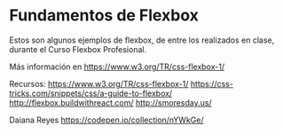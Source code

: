 # Fundamentos de Flexbox
Estos son algunos ejemplos de flexbox, de entre los realizados en clase, durante el Curso Flexbox Profesional.

Más información en https://www.w3.org/TR/css-flexbox-1/

Recursos:
https://www.w3.org/TR/css-flexbox-1/
https://css-tricks.com/snippets/css/a-guide-to-flexbox/
http://flexbox.buildwithreact.com/
http://smoresday.us/

Daiana Reyes
https://codepen.io/collection/nYWkGe/

